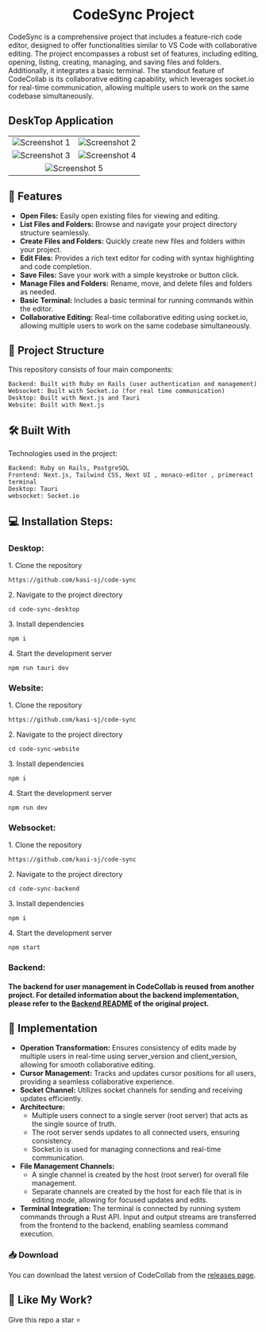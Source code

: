 <h1 align="center" id="title">CodeSync Project</h1>
<p id="description">  CodeSync is a comprehensive project that includes a feature-rich code editor, designed to offer functionalities similar to VS Code with collaborative editing. The project encompasses a robust set of features, including editing, opening, listing, creating, managing, and saving files and folders. Additionally, it integrates a basic terminal. The standout feature of CodeCollab is its collaborative editing capability, which leverages socket.io for real-time communication, allowing multiple users to work on the same codebase simultaneously.
</p>


## DeskTop Application

<table>
  <tr>
    <td><img src="https://github.com/kasi-sj/code-sync/assets/110708280/65d70e0d-df5d-44ab-9cac-833b196d3e27" alt="Screenshot 1" ></td>
    <td><img src="https://github.com/kasi-sj/code-sync/assets/110708280/8a18dbd2-56a7-4e19-bb7a-dae9c98c5946" alt="Screenshot 2" ></td>
  </tr>
  <tr>
    <td><img src="https://github.com/kasi-sj/code-sync/assets/110708280/337d8a7b-c23c-4170-8246-3319eb9a6d9f" alt="Screenshot 3" ></td>
    <td><img src="https://github.com/kasi-sj/code-sync/assets/110708280/f43dd2d0-65ff-49c4-9b5b-e1d4a2eed38b" alt="Screenshot 4" ></td>
  </tr>
  <tr>
    <td colspan="2" style="text-align:center;"><img src="https://github.com/kasi-sj/code-sync/assets/110708280/f62b99b4-728f-478c-9e17-7e4a984f5aaa" alt="Screenshot 5" ></td>
  </tr>
</table>

<h2>🧐 Features</h2>
<ul>
  <li><strong>Open Files:</strong> Easily open existing files for viewing and editing.</li>
  <li><strong>List Files and Folders:</strong> Browse and navigate your project directory structure seamlessly.</li>
  <li><strong>Create Files and Folders:</strong> Quickly create new files and folders within your project.</li>
  <li><strong>Edit Files:</strong> Provides a rich text editor for coding with syntax highlighting and code completion.</li>
  <li><strong>Save Files:</strong> Save your work with a simple keystroke or button click.</li>
  <li><strong>Manage Files and Folders:</strong> Rename, move, and delete files and folders as needed.</li>
  <li><strong>Basic Terminal:</strong> Includes a basic terminal for running commands within the editor.</li>
  <li><strong>Collaborative Editing:</strong> Real-time collaborative editing using socket.io, allowing multiple users to work on the same codebase simultaneously.</li>
</ul>


<h2>📁 Project Structure</h2>

This repository consists of four main components:

    Backend: Built with Ruby on Rails (user authentication and management)
    Websocket: Built with Socket.io (for real time communication)
    Desktop: Built with Next.js and Tauri
    Website: Built with Next.js


<h2>🛠️ Built With</h2>

Technologies used in the project:

    Backend: Ruby on Rails, PostgreSQL
    Frontend: Next.js, Tailwind CSS, Next UI , monaco-editor , primereact terminal
    Desktop: Tauri
    websocket: Socket.io

<h2>💻 Installation Steps:</h2>
<h3>Desktop:</h3>

<p>1. Clone the repository</p>

```
https://github.com/kasi-sj/code-sync
```

<p>2. Navigate to the project directory</p>

```
cd code-sync-desktop
```

<p>3. Install dependencies</p>

```
npm i
```

<p>4. Start the development server</p>

```
npm run tauri dev
```

<h3>Website:</h3>

<p>1. Clone the repository</p>

```
https://github.com/kasi-sj/code-sync
```

<p>2. Navigate to the project directory</p>

```
cd code-sync-website
```

<p>3. Install dependencies</p>

```
npm i
```

<p>4. Start the development server</p>

```
npm run dev
```

<h3>Websocket:</h3>

<p>1. Clone the repository</p>

```
https://github.com/kasi-sj/code-sync
```

<p>2. Navigate to the project directory</p>

```
cd code-sync-backend
```

<p>3. Install dependencies</p>

```
npm i
```

<p>4. Start the development server</p>

```
npm start
```

<h3>Backend:</h3>
<h4>The backend for user management in CodeCollab is reused from another project. For detailed information about the backend implementation, please refer to the <a href="https://github.com/kasi-sj/TrackMe/blob/main/track-me-backend/README.md">Backend README</a> of the original project.</h4>

<h2>🔧 Implementation</h2>
<ul>
  <li><strong>Operation Transformation:</strong> Ensures consistency of edits made by multiple users in real-time using server_version and client_version, allowing for smooth collaborative editing.</li>
  <li><strong>Cursor Management:</strong> Tracks and updates cursor positions for all users, providing a seamless collaborative experience.</li>
  <li><strong>Socket Channel:</strong> Utilizes socket channels for sending and receiving updates efficiently.</li>
  <li><strong>Architecture:</strong> 
    <ul>
      <li>Multiple users connect to a single server (root server) that acts as the single source of truth.</li>
      <li>The root server sends updates to all connected users, ensuring consistency.</li>
      <li>Socket.io is used for managing connections and real-time communication.</li>
    </ul>
  </li>
  <li><strong>File Management Channels:</strong> 
    <ul>
      <li>A single channel is created by the host (root server) for overall file management.</li>
      <li>Separate channels are created by the host for each file that is in editing mode, allowing for focused updates and edits.</li>
    </ul>
  </li>
  <li><strong>Terminal Integration:</strong> The terminal is connected by running system commands through a Rust API. Input and output streams are transferred from the frontend to the backend, enabling seamless command execution.</li>
</ul>


### 📥 Download

You can download the latest version of CodeCollab from the [releases page](https://github.com/kasi-sj/code-sync/releases/tag/v1.0.1).



<h2>💖 Like My Work?</h2>

Give this repo a star ⭐
